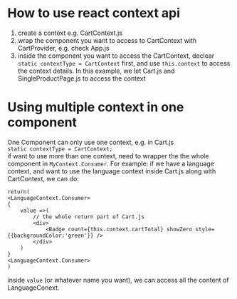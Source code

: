 # How to use react context api
1. create a context e.g. CartContext.js  
2. wrap the component you want to access to CartContext with CartProvider, e.g. check App.js 
3. inside the component you want to access the CartContext, declear `static contextType = CartContext` first, and use `this.context` to access the context details. In this example, we let Cart.js and SingleProductPage.js to access the context


# Using multiple context in one component
One Component can only use one context, e.g. in Cart.js  
  `static contextType = CartContext;`  
if want to use more than one context, need to wrapper the the whole component in `MyContext.Consumer`.
For example: if we have a language context, and want to use the language context inside Cart.js along with CartContext, we can do:  
```
return(
<LanguageContext.Consumer>
{
    value =>(
        // the whole return part of Cart.js
        <div>
            <Badge count={this.context.cartTotal} showZero style={{backgroundColor:'green'}} />
        </div>
    )
}
<LanguageContext.Consumer>
)
```

inside `value` (or whatever name you want), we can access all the content of LanguageConext.

